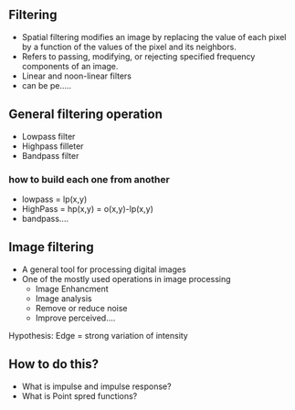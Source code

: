 ## Filtering
- Spatial filtering modifies an image by replacing the value of each pixel by a function of the values of the pixel and its neighbors.
- Refers to passing, modifying, or rejecting specified frequency components of an image.
- Linear and noon-linear filters
- can be pe..... 


## General filtering operation
- Lowpass filter
- Highpass filleter
- Bandpass filter 

### how to build each one from another
- lowpass  = lp(x,y)
- HighPass = hp(x,y) = o(x,y)-lp(x,y)
- bandpass....

## Image filtering
- A general tool for processing digital images
- One of the mostly used operations in image processing
	- Image Enhancment
	- Image analysis
	- Remove or reduce noise
	- Improve perceived....

Hypothesis: Edge = strong variation of intensity

## How to do this?
- What is impulse and impulse response?
- What is Point spred functions?
